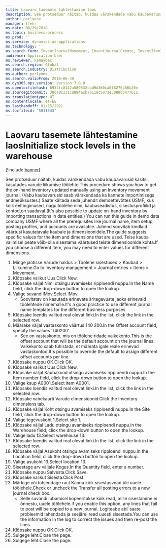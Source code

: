 ```yaml
---
title: Laovaru tasemete lähtestamine laos
description: See protseduur näitab, kuidas värskendada vabu kaubavarusid käsitsi, kasutades varude liikumise töölehte.
author: perlynne
manager: tfehr
ms.date: 08/29/2018
ms.topic: business-process
ms.prod: ''
ms.service: dynamics-ax-applications
ms.technology: ''
ms.search.form: InventJournalMovement, InventJournalCreate, InventItemIdLookupSimple, InventLocationIdLookup, WMSLocationIdLookup
audience: Application User
ms.reviewer: kamaybac
ms.search.region: Global
ms.search.industry: Distribution
ms.author: perlynne
ms.search.validFrom: 2016-06-30
ms.dyn365.ops.version: Version 7.0.0
ms.openlocfilehash: 6934fc8142a589532cbd9d360ca0f8276456b20e
ms.sourcegitcommit: 38d40c331c8894acb7b119c5073e3088b54776c1
ms.translationtype: HT
ms.contentlocale: et-EE
ms.lasthandoff: 01/15/2021
ms.locfileid: "5011543"
---
```

# <a name="initialize-stock-levels-in-the-warehouse"></a><span data-ttu-id="d4e9c-103">Laovaru tasemete lähtestamine laos</span><span class="sxs-lookup"><span data-stu-id="d4e9c-103">Initialize stock levels in the warehouse</span></span>

[!include [banner](../../includes/banner.md)]

<span data-ttu-id="d4e9c-104">See protseduur näitab, kuidas värskendada vabu kaubavarusid käsitsi, kasutades varude liikumise töölehte.</span><span class="sxs-lookup"><span data-stu-id="d4e9c-104">This procedure shows you how to get the on-hand inventory updated manually using an Inventory movement journal.</span></span> <span data-ttu-id="d4e9c-105">(Vabu kaubavarusid saab värskendada ka kannete importimisega andmeüksustes.) Saate käitada seda juhendit demoettevõttes USMF, kus kõik eeltingimused, nagu töölehe nimi, kaubaseadistus, sisestusprofiilid ja kontod,on saadaval.</span><span class="sxs-lookup"><span data-stu-id="d4e9c-105">(It's also possible to update on-hand inventory by importing transactions in data entities.) You can run this guide in demo data company USMF where all the prerequisites like journal name, item setup, posting profiles, and accounts are available.</span></span> <span data-ttu-id="d4e9c-106">Juhend soovitab kindlaid väärtusi kasutatavale kaubale ja dimensioonidele.</span><span class="sxs-lookup"><span data-stu-id="d4e9c-106">The guide suggests specific values for the item and dimensions that are used.</span></span> <span data-ttu-id="d4e9c-107">Teise kauba valimisel peate võib-olla sisestama väärtused teiste dimensioonide kohta.</span><span class="sxs-lookup"><span data-stu-id="d4e9c-107">If you choose a different item, you may need to enter values for different dimensions.</span></span>

1. <span data-ttu-id="d4e9c-108">Minge jaotisse Varude haldus > Töölehe sisestused > Kaubad > Liikumine.</span><span class="sxs-lookup"><span data-stu-id="d4e9c-108">Go to Inventory management > Journal entries > Items > Movement.</span></span>
2. <span data-ttu-id="d4e9c-109">Klõpsake valikut Uus.</span><span class="sxs-lookup"><span data-stu-id="d4e9c-109">Click New.</span></span>
3. <span data-ttu-id="d4e9c-110">Klõpsake väljal Nimi otsingu avamiseks ripploendi nuppu.</span><span class="sxs-lookup"><span data-stu-id="d4e9c-110">In the Name field, click the drop-down button to open the lookup.</span></span>
4. <span data-ttu-id="d4e9c-111">Valige suvand IMov.</span><span class="sxs-lookup"><span data-stu-id="d4e9c-111">Select IMov.</span></span>
    * <span data-ttu-id="d4e9c-112">Soovitatav on kasutada erinevate äritegevuste jaoks erinevaid töölehtede nimemalle.</span><span class="sxs-lookup"><span data-stu-id="d4e9c-112">It's a good practice to use different journal name templates for the different business purposes.</span></span>  
5. <span data-ttu-id="d4e9c-113">Klõpsake loendis valitud real olevat linki.</span><span class="sxs-lookup"><span data-stu-id="d4e9c-113">In the list, click the link in the selected row.</span></span>
6. <span data-ttu-id="d4e9c-114">Määrake väljal vastaskonto väärtus 140 200.</span><span class="sxs-lookup"><span data-stu-id="d4e9c-114">In the Offset account field, specify the values '140200'.</span></span>
    * <span data-ttu-id="d4e9c-115">See on vastaskonto, mis on töölehe ridade vaikekonto.</span><span class="sxs-lookup"><span data-stu-id="d4e9c-115">This is the offset account that will be the default account on the journal lines.</span></span> <span data-ttu-id="d4e9c-116">Vaikekonto saab tühistada, et määrata igale reale erinevad vastaskontod.</span><span class="sxs-lookup"><span data-stu-id="d4e9c-116">It's possible to override the default to assign different offset accounts per line.</span></span>  
7. <span data-ttu-id="d4e9c-117">Klõpsake nuppu OK.</span><span class="sxs-lookup"><span data-stu-id="d4e9c-117">Click OK.</span></span>
8. <span data-ttu-id="d4e9c-118">Klõpsake valikut Uus.</span><span class="sxs-lookup"><span data-stu-id="d4e9c-118">Click New.</span></span>
9. <span data-ttu-id="d4e9c-119">Klõpsake väljal Kaubakood otsingu avamiseks ripploendi nuppu.</span><span class="sxs-lookup"><span data-stu-id="d4e9c-119">In the Item number field, click the drop-down button to open the lookup.</span></span>
10. <span data-ttu-id="d4e9c-120">Valige kaup A0001.</span><span class="sxs-lookup"><span data-stu-id="d4e9c-120">Select item A0001.</span></span>
11. <span data-ttu-id="d4e9c-121">Klõpsake loendis valitud real olevat linki.</span><span class="sxs-lookup"><span data-stu-id="d4e9c-121">In the list, click the link in the selected row.</span></span>
12. <span data-ttu-id="d4e9c-122">Klõpsake vahekaarti Varude dimensioonid.</span><span class="sxs-lookup"><span data-stu-id="d4e9c-122">Click the Inventory dimensions tab.</span></span>
13. <span data-ttu-id="d4e9c-123">Klõpsake väljal Koht otsingu avamiseks ripploendi nuppu.</span><span class="sxs-lookup"><span data-stu-id="d4e9c-123">In the Site field, click the drop-down button to open the lookup.</span></span>
14. <span data-ttu-id="d4e9c-124">Valige tegevuskoht 1.</span><span class="sxs-lookup"><span data-stu-id="d4e9c-124">Select site 1.</span></span>
15. <span data-ttu-id="d4e9c-125">Klõpsake väljal Ladu otsingu avamiseks ripploendi nuppu.</span><span class="sxs-lookup"><span data-stu-id="d4e9c-125">In the Warehouse field, click the drop-down button to open the lookup.</span></span>
16. <span data-ttu-id="d4e9c-126">Valige ladu 13.</span><span class="sxs-lookup"><span data-stu-id="d4e9c-126">Select warehouse 13.</span></span>
17. <span data-ttu-id="d4e9c-127">Klõpsake loendis valitud real olevat linki.</span><span class="sxs-lookup"><span data-stu-id="d4e9c-127">In the list, click the link in the selected row.</span></span>
18. <span data-ttu-id="d4e9c-128">Klõpsake väljal Asukoht otsingu avamiseks ripploendi nuppu.</span><span class="sxs-lookup"><span data-stu-id="d4e9c-128">In the Location field, click the drop-down button to open the lookup.</span></span>
19. <span data-ttu-id="d4e9c-129">Valige asukoht 13.</span><span class="sxs-lookup"><span data-stu-id="d4e9c-129">Select location 13.</span></span>
20. <span data-ttu-id="d4e9c-130">Sisestage arv väljale Kogus.</span><span class="sxs-lookup"><span data-stu-id="d4e9c-130">In the Quantity field, enter a number.</span></span>
21. <span data-ttu-id="d4e9c-131">Klõpsake nuppu Salvesta.</span><span class="sxs-lookup"><span data-stu-id="d4e9c-131">Click Save.</span></span>
22. <span data-ttu-id="d4e9c-132">Klõpsake valikut Sisesta.</span><span class="sxs-lookup"><span data-stu-id="d4e9c-132">Click Post.</span></span>
23. <span data-ttu-id="d4e9c-133">Märkige või tühjendage ruut Kanna kõik sisestusvead üle uuele töölehele.</span><span class="sxs-lookup"><span data-stu-id="d4e9c-133">Check or uncheck the Transfer all posting errors to a new journal check box.</span></span>
    * <span data-ttu-id="d4e9c-134">Selle suvandi lubamisel kopeeritakse kõik read, mille sisestamine ei õnnestu, uuele töölehele.</span><span class="sxs-lookup"><span data-stu-id="d4e9c-134">If you enable this option, any lines that fail to post will be copied to a new journal.</span></span> <span data-ttu-id="d4e9c-135">Logiteabe abil saate probleemid lahendada ja seejärel read uuesti sisestada.</span><span class="sxs-lookup"><span data-stu-id="d4e9c-135">You can use the information in the log to correct the issues and then re-post the lines.</span></span>  
24. <span data-ttu-id="d4e9c-136">Klõpsake nuppu OK.</span><span class="sxs-lookup"><span data-stu-id="d4e9c-136">Click OK.</span></span>
25. <span data-ttu-id="d4e9c-137">Sulgege leht.</span><span class="sxs-lookup"><span data-stu-id="d4e9c-137">Close the page.</span></span>
26. <span data-ttu-id="d4e9c-138">Sulgege leht.</span><span class="sxs-lookup"><span data-stu-id="d4e9c-138">Close the page.</span></span>

